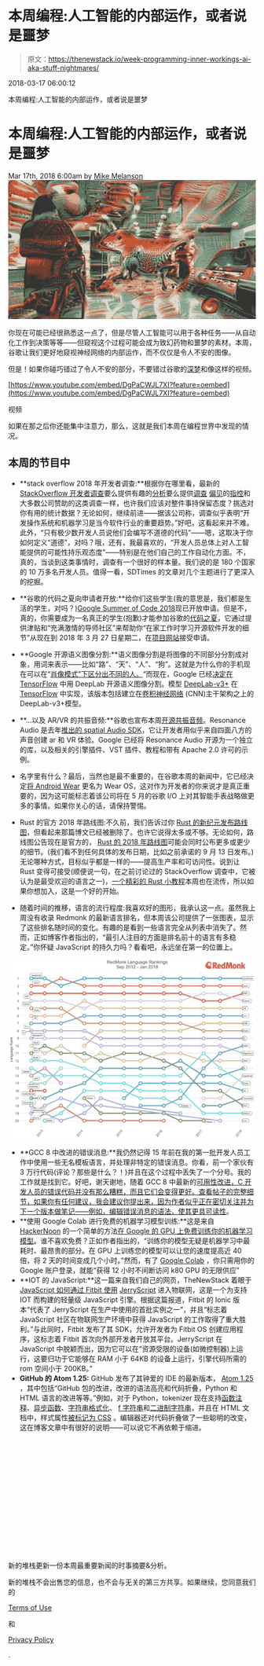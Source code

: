 # 本周编程:人工智能的内部运作，或者说是噩梦

> 原文：<https://thenewstack.io/week-programming-inner-workings-ai-aka-stuff-nightmares/>

2018-03-17 06:00:12

本周编程:人工智能的内部运作，或者说是噩梦

# 本周编程:人工智能的内部运作，或者说是噩梦

Mar 17th, 2018 6:00am by [Mike Melanson](https://thenewstack.io/author/mike-melanson/ "Posts by Mike Melanson")![Featued image for: This Week in Programming: The Inner Workings of AI, or the Stuff of Nightmares](img/7e4d42c2115007c5211b5c1252def018.png)

你现在可能已经很熟悉这一点了，但是尽管人工智能可以用于各种任务——从自动化工作到决策等等——但窥视这个过程可能会成为致幻药物和噩梦的素材。本周，谷歌让我们更好地窥视神经网络的内部运作，而不仅仅是令人不安的图像。

但是！如果你碰巧错过了令人不安的部分，不要错过谷歌的[深梦](https://deepdreamgenerator.com/)和像这样的视频。

[https://www.youtube.com/embed/DgPaCWJL7XI?feature=oembed](https://www.youtube.com/embed/DgPaCWJL7XI?feature=oembed)

视频

如果在那之后你还能集中注意力，那么，这就是我们本周在编程世界中发现的情况。

## 本周的节目中

*   **stack overflow 2018 年开发者调查:**根据你在哪里看，最新的 [StackOverflow 开发者调查](https://stackoverflow.blog/2018/03/13/2018-developer-survey-results-live/)要么提供有趣的[分析](https://www.reddit.com/r/programming/comments/8429be/stack_overflow_developer_survey_2018/dvma8d0/)要么提供[调查](https://i.imgur.com/kzvgktw.png) [偏见](https://i.imgur.com/xaS71q6.png)的[指控](https://www.reddit.com/r/programming/comments/8429be/stack_overflow_developer_survey_2018/dvmb2vb/)和大多数公司赞助的这类调查一样，也许我们应该对整件事持保留态度？挑选对你有用的统计数据？无论如何，继续前进——据该公司称，调查似乎表明“开发操作系统和机器学习是当今软件行业的重要趋势。”好吧，这看起来并不难。此外，“只有极少数开发人员说他们会编写不道德的代码”——嗯，这取决于你如何定义“道德”，对吗？哦，还有，我最喜欢的，“开发人员总体上对人工智能提供的可能性持乐观态度”——特别是在他们自己的工作自动化方面。不，真的，当谈到这类事情时，调查有一个很好的样本量。我们说的是 180 个国家的 10 万多名开发人员。值得一看，SDTimes 的文章对几个主题进行了更深入的挖掘。
*   **谷歌的代码之夏向申请者开放:**给你们这些学生(我的意思是，我们都是生活的学生，对吗？)[Google Summer of Code 2018](http://developers.googleblog.com/2018/03/student-applications-open-for-google.html)现已开放申请。但是不，真的，你需要成为一名真正的学生(抱歉)才能参加谷歌的[代码之夏](https://g.co/gsoc)，它通过提供津贴和“充满激情的导师社区”来帮助你“在家工作时学习开源软件开发的细节”从现在到 2018 年 3 月 27 日星期二，在[项目网站](https://g.co/gsoc)接受申请。
*   **Google 开源语义图像分割:**语义图像分割是将图像的不同部分分割成对象，用词来表示——比如“路”、“天”、“人”、“狗”。这就是为什么你的手机现在可以在“[肖像模式”下区分出不同的人。](https://research.googleblog.com/2017/10/portrait-mode-on-pixel-2-and-pixel-2-xl.html)“而现在，Google 已经[决定在 TensorFlow](https://research.googleblog.com/2018/03/semantic-image-segmentation-with.html) 中用 DeepLab 开源语义图像分割。模型 [DeepLab-v3+](https://github.com/tensorflow/models/tree/master/research/deeplab) 在 [TensorFlow](https://www.tensorflow.org/) 中实现，该版本包括建立在[卷积神经网络](https://en.wikipedia.org/wiki/Convolutional_neural_network) (CNN)主干架构之上的 DeepLab-v3+模型。

*   **…以及 AR/VR 的共振音频:**谷歌也宣布本周[开源共振音频](https://www.blog.google/products/google-vr/open-sourcing-resonance-audio/)。Resonance Audio 是去年[推出的 spatial Audio SDK](https://developers.googleblog.com/2017/11/resonance-audio-multi-platform-spatial.html)，它让开发者用似乎来自四面八方的声音创建 ar 和 VR 体验。Google 已经将 Resonance Audio 开源为一个独立的库，以及相关的引擎插件、VST 插件、教程和带有 Apache 2.0 许可的示例。
*   名字里有什么？最后，当然也是最不重要的，在谷歌本周的新闻中，它已经决定[将 Android Wear](https://www.blog.google/products/wear-os/android-wear-its-time-new-name/) 更名为 Wear OS，这对作为开发者的你来说才是真正重要的，因为这可能标志着该公司将在 5 月的谷歌 I/O 上对其智能手表战略做更多的事情。如果你关心的话，请保持警惕。

*   Rust 的官方 2018 年路线图:不久前，我们告诉过你 [Rust 的新纪元发布路线图](https://thenewstack.io/week-programming-rusts-roadmap-epoch-release/)，但看起来那篇博文已经被删除了。也许它说得太多或不够。无论如何，路线图公告现在是官方的， [Rust 的 2018 年路线图](https://blog.rust-lang.org/2018/03/12/roadmap.html)可能会同时公布更多或更少的细节。(我们看不到任何具体的发布日期，比如之前承诺的 9 月 13 日发布。)无论哪种方式，目标似乎都是一样的——提高生产率和可访问性。说到让 Rust 变得可接受(顺便说一句，在之前讨论过的 StackOverflow 调查中，它被认为是最受欢迎的语言之一)，[一个精彩的 Rust 小教程](https://learning-rust.github.io/index.html)本周也在流传，所以如果你想加入，这是一个好的开始。

*   随着时间的推移，语言的流行程度:我喜欢好的图形，我承认这一点。虽然我上周没有收录 Redmonk 的最新语言排名，但本周该公司提供了一张图表，显示了这些排名随时间的变化。有趣的是看到一些语言完全从列表中消失了。然而，正如博客作者指出的，“最引人注目的方面是排名前十的语言有多稳定。”你怀疑 JavaScript 的持久力吗？看看吧，永远坐在第一的位置上。

![](img/0f5c0ed757926ec5bbd1462dd7739235.png)

*   **GCC 8 中改进的错误消息:**我仍然记得 15 年前在我的第一批开发人员工作中使用一些无名模板语言，并处理非特定的错误消息。你看，前一个家伙有 3 万行代码(评论？那些是什么？！)并且在这个过程中丢失了一个分号。我的工作就是找到它。好吧，谢天谢地，随着 GCC 8 中最新的[可用性改进，C 开发人员的错误代码并没有那么糟糕，而且它们会变得更好。查看帖子的完整细节，如果你有任何建议，我会建议你提出来，因为作者似乎正在密切关注并为下一个版本做笔记——例如，](https://developers.redhat.com/blog/2018/03/15/gcc-8-usability-improvements/)[编辑错误消息的语法，使其更具可读性](https://news.ycombinator.com/item?id=16597982)。
*   **使用 Google Colab 进行免费的机器学习模型训练:**这是来自 [HackerNoon](https://hackernoon.com/) 的一个简单的方法[在 Google 的 GPU 上免费训练你的机器学习模型](https://hackernoon.com/train-your-machine-learning-models-on-googles-gpus-for-free-forever-a41bd309d6ad)。谁不喜欢免费？正如作者指出的，“训练你的模型无疑是机器学习中最耗时、最昂贵的部分。在 GPU 上训练您的模型可以让您的速度提高近 40 倍，将 2 天的时间变成几个小时。”然而，有了 [Google Colab](https://colab.research.google.com/) ，你只需用你的 Google 账户登录，就能“获得 12 小时不间断访问 k80 GPU 的无限供应”
*   **IOT 的 JavaScript:**这一篇来自我们自己的网页，TheNewStack 着眼于 [JavaScript 如何通过 Fitbit 使用](https://thenewstack.io/fitbit-%e2%9d%a4%ef%b8%8fs-jerryscript-javascript-breaks-internet-things/) [JerryScript](https://github.com/jerryscript-project/jerryscript) 进入物联网，这是一个为支持 IOT 而构建的轻量级 JavaScript 引擎。根据这篇报道，Fitbit 的 Ionic 版本“代表了 JerryScript 在生产中使用的首批实例之一”，并且“标志着 JavaScript 社区在物联网生产环境中获得 JavaScript 的工作取得了重大胜利。”与此同时，Fitbit 发布了其 SDK，允许开发者为 Fitbit OS 创建应用程序，这标志着 Fitbit 首次向外部开发者开放其平台。JerryScript 在 JavaScript 中脱颖而出，因为它可以在“资源受限的设备(如微控制器)上运行，这要归功于它能够在 RAM 小于 64KB 的设备上运行，引擎代码所需的 rom 空间小于 200KB。”
*   **GitHub 的 Atom 1.25:** GitHub 发布了其钟爱的 IDE 的最新版本， [Atom 1.25](http://blog.atom.io/2018/03/15/atom-1-25.html) ，其中包括“GitHub 包的改进，改进的语法高亮和代码折叠，Python 和 HTML 语言的改进等等。”例如，对于 Python，tokenizer 现在支持[函数注释](https://github.com/atom/language-python/pull/228)、[异步函数](https://github.com/atom/language-python/pull/231)、[字符串格式化](https://github.com/atom/language-python/pull/224)、 [f 字符串](https://github.com/atom/language-python/pull/227)和[二进制字符串](https://github.com/atom/language-python/pull/232)，并且在 HTML 文档中，样式属性[被标记为 CSS](https://github.com/atom/language-html/pull/170) 。编辑器还对代码折叠做了一些聪明的改变，这在博客文章中有很好的说明——可以说它不再依赖于缩进。

<svg xmlns:xlink="http://www.w3.org/1999/xlink" viewBox="0 0 68 31" version="1.1"><title>Group</title> <desc>Created with Sketch.</desc></svg>

新的堆栈更新一份本周最重要新闻的时事摘要&分析。

新的堆栈不会出售您的信息，也不会与无关的第三方共享。如果继续，您同意我们的

[Terms of Use](/terms-of-use/)

和

[Privacy Policy](/privacy-policy/)

.